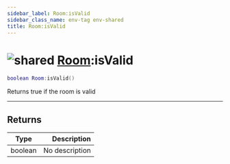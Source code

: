 ```yaml
---
sidebar_label: Room:isValid
sidebar_class_name: env-tag env-shared
title: Room:isValid
---
```


# <img src='/img/wiki/shared.png' alt='shared' data-tag='env-tag' /> [Room](../room/README.md):isValid

```lua
boolean Room:isValid()
```

Returns true if the room is valid<br/>

-----------------
## Returns

| Type   | Description |
| ------ | ----------: |
| boolean | No description |
